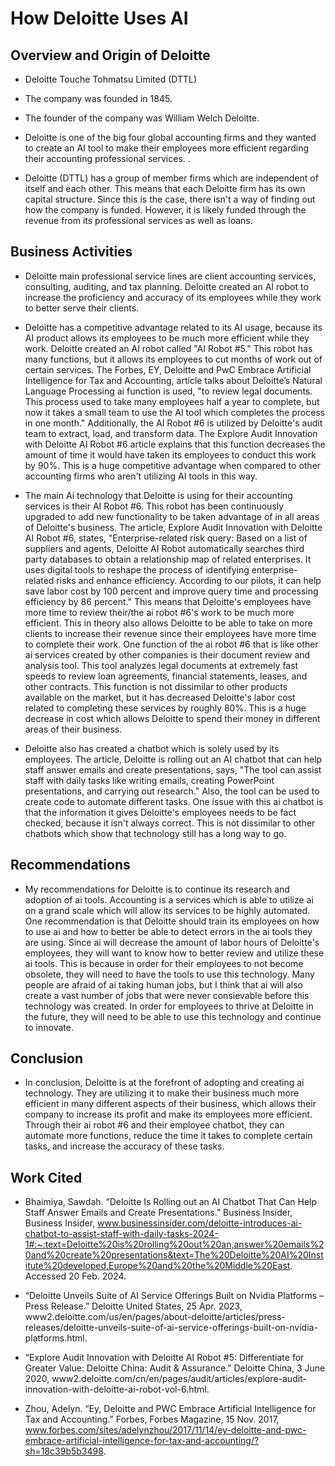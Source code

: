# **How Deloitte Uses AI**

## Overview and Origin of Deloitte

* Deloitte Touche Tohmatsu Limited (DTTL)

* The company was founded in 1845.

* The founder of the company was William Welch Deloitte.

* Deloitte is one of the big four global accounting firms and they wanted to create an AI tool to make their employees more efficient regarding their accounting professional services. . 

* Deloitte (DTTL) has a group of member firms which are independent of itself and each other. This means that each Deloitte firm has its own capital structure. Since this is the case, there isn't a way of finding out how the company is funded. However, it is likely funded through the revenue from its professional services as well as loans. 

## Business Activities

* Deloitte main professional service lines are client accounting services, consulting, auditing, and tax planning. Deloitte created an AI robot to increase the proficiency and accuracy of its employees while they work to better serve their clients. 



* Deloitte has a competitive advantage related to its AI usage, because its AI product allows its employees to be much more efficient while they work. Deloitte created an AI robot called "AI Robot #5." This robot has many functions, but it allows its employees to cut months of work out of certain services. The Forbes, EY, Deloitte and PwC Embrace Artificial Intelligence for Tax and Accounting, article talks about Deloitte’s Natural Language Processing ai function is used, "to review legal documents. This process used to take many employees half a year to complete, but now it takes a small team to use the AI tool which completes the process in one month." Additionally, the AI Robot #6 is utilized by Deloitte's audit team to extract, load, and transform data. The Explore Audit Innovation with Deloitte AI Robot #6 article explains that this function decreases the amount of time it would have taken its employees to conduct this work by 90%. This is a huge competitive advantage when compared to other accounting firms who aren't utilizing AI tools in this way.  


* The main Ai technology that Deloitte is using for their accounting services is their AI Robot #6. This robot has been continuously upgraded to add new functionality to be taken advantage of in all areas of Deloitte's business. The article, Explore Audit Innovation with Deloitte AI Robot #6, states, "Enterprise-related risk query: Based on a list of suppliers and agents, Deloitte AI Robot automatically searches third party databases to obtain a relationship map of related enterprises. It uses digital tools to reshape the process of identifying enterprise-related risks and enhance efficiency. According to our pilots, it can help save labor cost by 100 percent and improve query time and processing efficiency by 86 percent." This means that Deloitte's employees have more time to review their/the ai robot #6's work to be much more efficient. This in theory also allows Deloitte to be able to take on more clients to increase their revenue since their employees have more time to complete their work. One function of the ai robot #6 that is like other ai services created by other companies is their document review and analysis tool. This tool analyzes legal documents at extremely fast speeds to review loan agreements, financial statements, leases, and other contracts. This function is not dissimilar to other products available on the market, but it has decreased Deloitte's labor cost related to completing these services by roughly 80%. This is a huge decrease in cost which allows Deloitte to spend their money in different areas of their business.

* Deloitte also has created a chatbot which is solely used by its employees. The article, Deloitte is rolling out an AI chatbot that can help staff answer emails and create presentations, says, "The tool can assist staff with daily tasks like writing emails, creating PowerPoint presentations, and carrying out research." Also, the tool can be used to create code to automate different tasks. One issue with this ai chatbot is that the information it gives Deloitte's employees needs to be fact checked, because it isn't always correct. This is not dissimilar to other chatbots which show that technology still has a long way to go. 

## Recommendations

* My recommendations for Deloitte is to continue its research and adoption of ai tools. Accounting is a services which is able to utilize ai on a grand scale which will allow its services to be highly automated. One recommendation is that Deloitte should train its employees on how to use ai and how to better be able to detect errors in the ai tools they are using. Since ai will decrease the amount of labor hours of Deloitte's employees, they will want to know how to better review and utilize these ai tools. This is because in order for their employees to not become obsolete, they will need to have the tools to use this technology. Many people are afraid of ai taking human jobs, but I think that ai will also create a vast number of jobs that were never consievable before this technology was created. In order for employees to thrive at Deloitte in the future, they will need to be able to use this technology and continue to innovate. 


## Conclusion

* In conclusion, Deloitte is at the forefront of adopting and creating ai technology. They are utilizing it to make their business much more efficient in many different aspects of their business, which allows their company to increase its profit and make its employees more efficient. Through their ai robot #6 and their employee chatbot, they can automate more functions, reduce the time it takes to complete certain tasks, and increase the accuracy of these tasks. 

## Work Cited

* Bhaimiya, Sawdah. “Deloitte Is Rolling out an AI Chatbot That Can Help Staff Answer Emails and Create Presentations.” Business Insider, Business Insider, www.businessinsider.com/deloitte-introduces-ai-chatbot-to-assist-staff-with-daily-tasks-2024-1#:~:text=Deloitte%20is%20rolling%20out%20an,answer%20emails%20and%20create%20presentations&text=The%20Deloitte%20AI%20Institute%20developed,Europe%20and%20the%20Middle%20East. Accessed 20 Feb. 2024. 

* “Deloitte Unveils Suite of AI Service Offerings Built on Nvidia Platforms – Press Release.” Deloitte United States, 25 Apr. 2023, www2.deloitte.com/us/en/pages/about-deloitte/articles/press-releases/deloitte-unveils-suite-of-ai-service-offerings-built-on-nvidia-platforms.html. 

* “Explore Audit Innovation with Deloitte AI Robot #5: Differentiate for Greater Value: Deloitte China: Audit & Assurance.” Deloitte China, 3 June 2020, www2.deloitte.com/cn/en/pages/audit/articles/explore-audit-innovation-with-deloitte-ai-robot-vol-6.html. 

* Zhou, Adelyn. “Ey, Deloitte and PWC Embrace Artificial Intelligence for Tax and Accounting.” Forbes, Forbes Magazine, 15 Nov. 2017, www.forbes.com/sites/adelynzhou/2017/11/14/ey-deloitte-and-pwc-embrace-artificial-intelligence-for-tax-and-accounting/?sh=18c39b5b3498. 